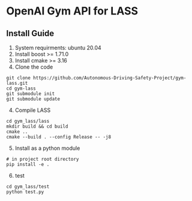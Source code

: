 # OpenAI Gym API for LASS

## Install Guide

1. System requirments: ubuntu 20.04
2. Install boost >= 1.71.0
3. Install cmake >= 3.16
3. Clone the code
```shell
git clone https://github.com/Autonomous-Driving-Safety-Project/gym-lass.git
cd gym-lass
git submodule init
git submodule update
```

4. Compile LASS
```shell
cd gym_lass/lass
mkdir build && cd build
cmake ..
cmake --build . --config Release -- -j8
```

5. Install as a python module
```shell
# in project root directory
pip install -e .
```

6. test
```shell
cd gym_lass/test
python test.py
```


